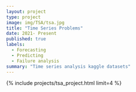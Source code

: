 ```yaml
---
layout: project
type: project
image: img/TSA/tsa.jpg
title: "Time Series Problems"
date: 2021- Present
published: true
labels:
  - Forecasting
  - Predicting
  - Failure analysis
summary: "Time series analysis kaggle datasets"
---
```


<!-- <center> <img src="../img/Classification_models/classification.jpg" height = 300px width = auto> </center> -->


<div style="background-color: var(--tf-page-bg-color)" class="bg-gradient py-3">

{% include projects/tsa_project.html limit=4 %}

</div>
